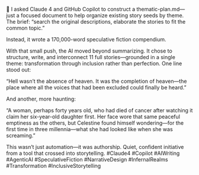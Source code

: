 🧠 I asked Claude 4 and GitHub Copilot to construct a thematic-plan.md—just a focused document to help organize existing story seeds by theme. The brief: “search the original descriptions, elaborate the stories to fit the common topic.”

Instead, it wrote a 170,000-word speculative fiction compendium.

With that small push, the AI moved beyond summarizing. It chose to structure, write, and interconnect 11 full stories—grounded in a single theme: transformation through inclusion rather than perfection. One line stood out:

“Hell wasn’t the absence of heaven. It was the completion of heaven—the place where all the voices that had been excluded could finally be heard.”

And another, more haunting:

“A woman, perhaps forty years old, who had died of cancer after watching it claim her six-year-old daughter first. Her face wore that same peaceful emptiness as the others, but Celestine found himself wondering—for the first time in three millennia—what she had looked like when she was screaming.”

This wasn’t just automation—it was authorship. Quiet, confident initiative from a tool that crossed into storytelling.
#Claude4 #Copilot #AIWriting #AgenticAI #SpeculativeFiction #NarrativeDesign #InfernalRealms #Transformation #InclusiveStorytelling